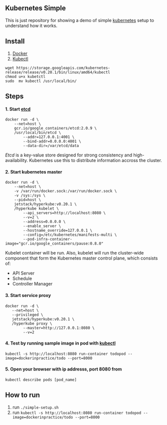 
## Kubernetes Simple
This is just repository for showing a demo of simple [kubernetes](https://kubernetes.io/) setup to understand how it works.

## Install
1. [Docker](https://www.docker.com/)
2. [Kubectl](https://kubernetes.io/docs/user-guide/kubectl-overview/)
```
wget https://storage.googleapis.com/kubernetes-release/release/v0.20.1/bin/linux/amd64/kubectl
chmod u+x kubetctl
sudo  mv kubectl /usr/local/bin/
```

## Steps
#### 1.  Start [etcd](https://github.com/coreos/etcd)
```
docker run -d \
    --net=host \
    gcr.io/google_containers/etcd:2.0.9 \
    /usr/local/bin/etcd \
        --addr=127.0.0.1:4001 \
        --bind-addr=0.0.0.0:4001 \
        --data-dir=/var/etcd/data
```

*Etcd* is a key-value store designed for strong consistency and high-availability. Kubernetes use this to distribute information accross the cluster.

#### 2.  Start kubernetes master
```
docker run -d \
    --net=host \
    -v /var/run/docker.sock:/var/run/docker.sock \
    -v /sys:/sys \
    --pid=host \
    jetstack/hyperkube:v0.20.1 \
    /hyperkube kubelet \
        --api_servers=http://localhost:8080 \
        --v=2 \
        --address=0.0.0.0 \
        --enable_server \
        --hostname_override=127.0.0.1 \
        --config=/etc/kubernetes/manifests-multi \
        --pod-infra-container-image="gcr.io/google_containers/pause:0.8.0"
```

Kubelet container will be run. Also, kubelet will run the cluster-wide component that form the Kubernetes master control plane, which consists of:
* API Server
* Schedule
* Controller Manager

#### 3. Start service proxy
```
docker run -d \
   --net=host \
   --privileged \
   jetstack/hyperkube:v0.20.1 \
   /hyperkube proxy \
        --master=http://127.0.0.1:8080 \
        --v=2
```

#### 4. Test by running sample image in pod with [kubectl](https://kubernetes.io/docs/user-guide/kubectl-overview/)

```
kubectl -s http://localhost:8080 run-container todopod --image=dockerinpractice/todo --port=8000
```

#### 5. Open your browser with ip addresss, port 8080 from
`kubectl describe pods [pod_name]`

## How to run
1. run `./simple-setup.sh`
2. run `kubectl -s http://localhost:8080 run-container todopod --image=dockerinpractice/todo --port=8000`